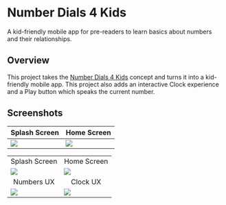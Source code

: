# Number Dials 4 Kids
A kid-friendly mobile app for pre-readers to learn basics about numbers and their relationships.

## Overview
This project takes the [Number Dials 4 Kids](https://github.com/blairneumann/numberdials4kids.angular) concept and turns it into a kid-friendly mobile app. This project also adds an interactive Clock experience and a Play button which speaks the current number.

## Screenshots

Splash Screen|Home Screen
--|--
<img src="/../screenshots/img/SplashScreen.png?raw=true" />|<img src="/../screenshots/img/Home.png?raw=true" />

<table>
  <tr>
    <td  style="text-align:center">Splash Screen</td>
    <td  style="text-align:center">Home Screen</td>
  </tr>
  <tr>
    <td><img src="/../screenshots/img/SplashScreen.png?raw=true" /></td>
    <td><img src="/../screenshots/img/Home.png?raw=true" /></td>
  </tr>
  <tr>
    <td  style="text-align:center">Numbers UX</td>
    <td  style="text-align:center">Clock UX</td>
  </tr>
  <tr>
    <td><img src="/../screenshots/img/Numbers.png?raw=true" /></td>
    <td><img src="/../screenshots/img/Clock.png?raw=true" /></td>
  </tr>
</table>
